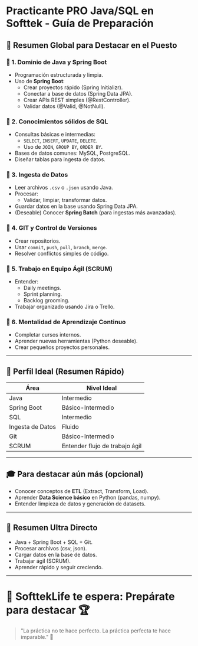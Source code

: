 # Practicante PRO Java/SQL en Softtek - Guía de Preparación

## 🌟 Resumen Global para Destacar en el Puesto

### 🌟 1. Dominio de Java y Spring Boot
- Programación estructurada y limpia.
- Uso de **Spring Boot**:
  - Crear proyectos rápido (Spring Initializr).
  - Conectar a base de datos (Spring Data JPA).
  - Crear APIs REST simples (@RestController).
  - Validar datos (@Valid, @NotNull).

### 🌟 2. Conocimientos sólidos de SQL
- Consultas básicas e intermedias:
  - `SELECT`, `INSERT`, `UPDATE`, `DELETE`.
  - Uso de `JOIN`, `GROUP BY`, `ORDER BY`.
- Bases de datos comunes: MySQL, PostgreSQL.
- Diseñar tablas para ingesta de datos.

### 🌟 3. Ingesta de Datos
- Leer archivos `.csv` o `.json` usando Java.
- Procesar:
  - Validar, limpiar, transformar datos.
- Guardar datos en la base usando Spring Data JPA.
- (Deseable) Conocer **Spring Batch** (para ingestas más avanzadas).

### 🌟 4. GIT y Control de Versiones
- Crear repositorios.
- Usar `commit`, `push`, `pull`, `branch`, `merge`.
- Resolver conflictos simples de código.

### 🌟 5. Trabajo en Equipo Ágil (SCRUM)
- Entender:
  - Daily meetings.
  - Sprint planning.
  - Backlog grooming.
- Trabajar organizado usando Jira o Trello.

### 🌟 6. Mentalidad de Aprendizaje Continuo
- Completar cursos internos.
- Aprender nuevas herramientas (Python deseable).
- Crear pequeños proyectos personales.

---

## 🚀 Perfil Ideal (Resumen Rápido)

| Área                   | Nivel Ideal                  |
|-------------------------|-------------------------------|
| Java                    | Intermedio                    |
| Spring Boot             | Básico-Intermedio             |
| SQL                     | Intermedio                    |
| Ingesta de Datos        | Fluido                        |
| Git                     | Básico-Intermedio             |
| SCRUM                   | Entender flujo de trabajo ágil |

---

## 🎓 Para destacar aún más (opcional)
- Conocer conceptos de **ETL** (Extract, Transform, Load).
- Aprender **Data Science básico** en Python (pandas, numpy).
- Entender limpieza de datos y generación de datasets.

---

## 🔹 Resumen Ultra Directo

- Java + Spring Boot + SQL + Git.
- Procesar archivos (csv, json).
- Cargar datos en la base de datos.
- Trabajar ágil (SCRUM).
- Aprender rápido y seguir creciendo.

---

# 🎉 SofttekLife te espera: Prepárate para destacar 🏆

> "La práctica no te hace perfecto. La práctica perfecta te hace imparable." 💪

